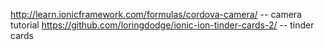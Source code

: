 http://learn.ionicframework.com/formulas/cordova-camera/ -- camera tutorial
https://github.com/loringdodge/ionic-ion-tinder-cards-2/ -- tinder cards 
